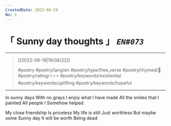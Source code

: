```yaml
---
CreatedDate: 2022-08-19
No: 1
---
```

# &#12300; Sunny day thoughts &#12301; *`EN#073`*

---

> [[2022-08-19|19/08/22]]
> 
> #poetry 
> #poetry/lang/en 
> #poetry/type/free_verse 
> #poetry/rhymed/🔴 
> #poetry/rating/⭐⭐⭐ 
> #poetry/keywords/existential #poetry/keywords/uplifting #poetry/keywords/hopeful 

---

In sunny days
With no grays
I enjoy what
I have made
All the smiles that
I painted
All people I
Somehow helped

My close friendship
Is priceless
My life is still
Just worthless
But maybe some
Sunny day
It will be worth
Being dead